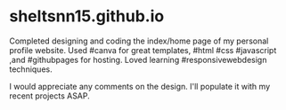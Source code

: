 # sheltsnn15.github.io

Completed designing and coding the index/home page of my personal profile website. Used #canva for great templates, #html #css #javascript ,and #githubpages for hosting. Loved learning #responsivewebdesign techniques.

I would appreciate any comments on the design. I'll populate it with my recent projects ASAP.
